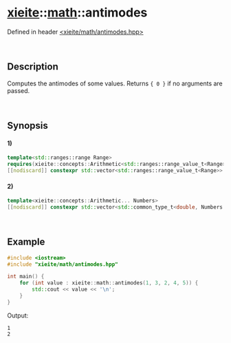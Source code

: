 # [xieite](../../xieite.md)\:\:[math](../../math.md)\:\:antimodes
Defined in header [<xieite/math/antimodes.hpp>](../../../include/xieite/math/antimodes.hpp)

&nbsp;

## Description
Computes the antimodes of some values. Returns `{ 0 }` if no arguments are passed.

&nbsp;

## Synopsis
#### 1)
```cpp
template<std::ranges::range Range>
requires(xieite::concepts::Arithmetic<std::ranges::range_value_t<Range>>)
[[nodiscard]] constexpr std::vector<std::ranges::range_value_t<Range>> antimodes(const Range& range) noexcept;
```
#### 2)
```cpp
template<xieite::concepts::Arithmetic... Numbers>
[[nodiscard]] constexpr std::vector<std::common_type_t<double, Numbers...>> antimodes(const Numbers... values) noexcept;
```

&nbsp;

## Example
```cpp
#include <iostream>
#include "xieite/math/antimodes.hpp"

int main() {
    for (int value : xieite::math::antimodes(1, 3, 2, 4, 5)) {
        std::cout << value << '\n';
    }
}
```
Output:
```
1
2
```

